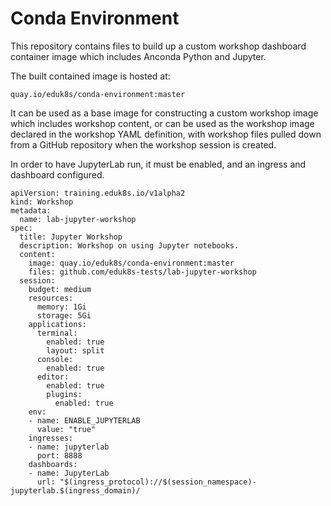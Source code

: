 Conda Environment
=================

This repository contains files to build up a custom workshop dashboard
container image which includes Anconda Python and Jupyter.

The built contained image is hosted at:

```
quay.io/eduk8s/conda-environment:master
```

It can be used as a base image for constructing a custom workshop image
which includes workshop content, or can be used as the workshop image
declared in the workshop YAML definition, with workshop files pulled down
from a GitHub repository when the workshop session is created.

In order to have JupyterLab run, it must be enabled, and an ingress and
dashboard configured.

```
apiVersion: training.eduk8s.io/v1alpha2
kind: Workshop
metadata:
  name: lab-jupyter-workshop
spec:
  title: Jupyter Workshop
  description: Workshop on using Jupyter notebooks.
  content:
    image: quay.io/eduk8s/conda-environment:master
    files: github.com/eduk8s-tests/lab-jupyter-workshop
  session:
    budget: medium
    resources:
      memory: 1Gi
      storage: 5Gi
    applications:
      terminal:
        enabled: true
        layout: split
      console:
        enabled: true
      editor:
        enabled: true
        plugins:
          enabled: true
    env:
    - name: ENABLE_JUPYTERLAB
      value: "true"
    ingresses:
    - name: jupyterlab
      port: 8888
    dashboards:
    - name: JupyterLab
      url: "$(ingress_protocol)://$(session_namespace)-jupyterlab.$(ingress_domain)/
```
